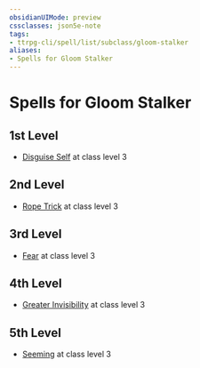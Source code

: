 ```yaml
---
obsidianUIMode: preview
cssclasses: json5e-note
tags:
- ttrpg-cli/spell/list/subclass/gloom-stalker
aliases:
- Spells for Gloom Stalker
---
```

# Spells for Gloom Stalker

## 1st Level

- [Disguise Self](Інструменти%20ДМ/CLI/spells/disguise-self-xphb.md "XPHB") at class level 3

## 2nd Level

- [Rope Trick](Інструменти%20ДМ/CLI/spells/rope-trick-xphb.md "XPHB") at class level 3

## 3rd Level

- [Fear](Інструменти%20ДМ/CLI/spells/fear-xphb.md "XPHB") at class level 3

## 4th Level

- [Greater Invisibility](Інструменти%20ДМ/CLI/spells/greater-invisibility-xphb.md "XPHB") at class level 3

## 5th Level

- [Seeming](Інструменти%20ДМ/CLI/spells/seeming-xphb.md "XPHB") at class level 3